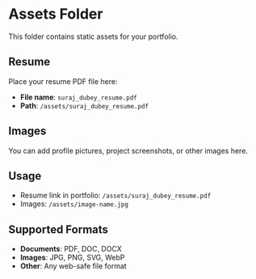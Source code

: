 # Assets Folder

This folder contains static assets for your portfolio.

## Resume
Place your resume PDF file here:
- **File name**: `suraj_dubey_resume.pdf`
- **Path**: `/assets/suraj_dubey_resume.pdf`

## Images
You can add profile pictures, project screenshots, or other images here.

## Usage
- Resume link in portfolio: `/assets/suraj_dubey_resume.pdf`
- Images: `/assets/image-name.jpg`

## Supported Formats
- **Documents**: PDF, DOC, DOCX
- **Images**: JPG, PNG, SVG, WebP
- **Other**: Any web-safe file format
